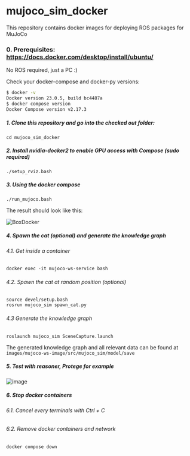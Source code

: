 # mujoco_sim_docker

This repository contains docker images for deploying ROS packages for MuJoCo

### 0. Prerequisites: https://docs.docker.com/desktop/install/ubuntu/

No ROS required, just a PC :)

Check your docker-compose and docker-py versions:

```bash
$ docker -v
Docker version 23.0.5, build bc4487a
$ docker compose version
Docker Compose version v2.17.3
```

##### 1. Clone this repository and go into the checked out folder:

```
cd mujoco_sim_docker
```

##### 2. Install nvidia-docker2 to enable GPU access with Compose (sudo required)

```
./setup_rviz.bash
```

##### 3. Using the docker compose

```
./run_mujoco.bash
```

The result should look like this:

![BoxDocker](https://user-images.githubusercontent.com/64316740/236650006-1596fbbb-8efd-413c-80a4-df24f4017e96.png)

##### 4. Spawn the cat (optional) and generate the knowledge graph

###### 4.1. Get inside a container

```
docker exec -it mujoco-ws-service bash
```

###### 4.2. Spawn the cat at random position (optional)

```
source devel/setup.bash
rosrun mujoco_sim spawn_cat.py
```

###### 4.3 Generate the knowledge graph

```
roslaunch mujoco_sim SceneCapture.launch
```

The generated knowledge graph and all relevant data can be found at 
`images/mujoco-ws-image/src/mujoco_sim/model/save`

##### 5. Test with reasoner, Protege for example

![image](https://user-images.githubusercontent.com/64316740/236653496-71307154-4c00-4da6-93ff-73270b9430a5.png)

##### 6. Stop docker containers

###### 6.1. Cancel every terminals with Ctrl + C

###### 6.2. Remove docker containers and network

```
docker compose down
```

